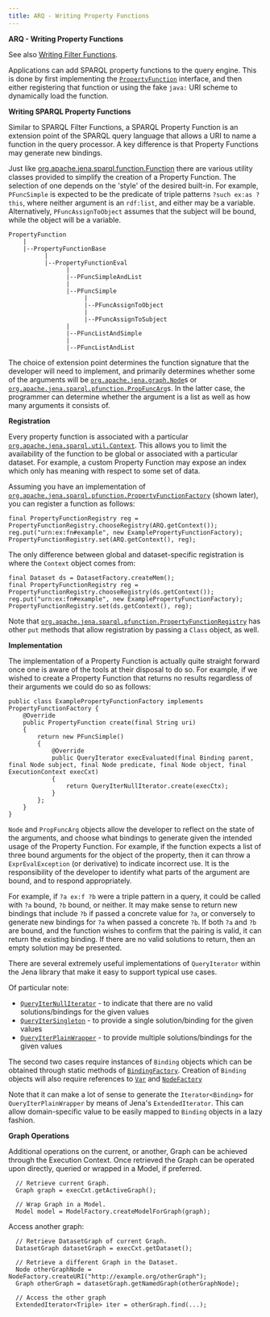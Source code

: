 ```yaml
---
title: ARQ - Writing Property Functions
---
```


**ARQ - Writing Property Functions**

See also [Writing Filter Functions](writing_functions.html).

Applications can add SPARQL property functions to the query engine. This is done by first implementing the
 [`PropertyFunction`](/documentation/javadoc/arq/org/apache/jena/sparql/pfunction/PropertyFunction.html)
 interface, and then either registering that function or using the fake `java:` URI scheme to dynamically
 load the function.

**Writing SPARQL Property Functions**

Similar to SPARQL Filter Functions, a SPARQL Property Function is an extension point of the SPARQL query language
 that allows a URI to name a function in the query processor. A key difference is that Property Functions may
 generate new bindings.

Just like
 [org.apache.jena.sparql.function.Function](/documentation/javadoc/arq/org/apache/jena/sparql/function/Function.html)
 there are various utility classes provided to simplify the creation of a Property Function. The selection of
 one depends on the 'style' of the desired built-in. For example, `PFuncSimple` is expected to be the predicate
 of triple patterns `?such ex:as ?this`, where neither argument is an `rdf:list`, and either may be a variable.
 Alternatively, `PFuncAssignToObject` assumes that the subject will be bound, while the object will be a variable.

    PropertyFunction
        |
        |--PropertyFunctionBase
              |
              |--PropertyFunctionEval
                    |
                    |--PFuncSimpleAndList
                    |
                    |--PFuncSimple
                         |
                         |--PFuncAssignToObject
                         |
                         |--PFuncAssignToSubject
                    |
                    |--PFuncListAndSimple
                    |
                    |--PFuncListAndList

The choice of extension point determines the function signature that the developer will need to implement, and
 primarily determines whether some of the arguments will be 
 [`org.apache.jena.graph.Node`](/documentation/javadoc/jena/org/apache/jena/graph/Node.html)s or 
 [`org.apache.jena.sparql.pfunction.PropFuncArg`](/documentation/javadoc/arq/org/apache/jena/sparql/pfunction/PropFuncArg.html)s.
 In the latter case, the programmer can determine whether the argument is a list as well as how many
 arguments it consists of.


**Registration**

Every property function is associated with a particular 
 [`org.apache.jena.sparql.util.Context`](/documentation/javadoc/arq/org/apache/jena/sparql/util/Context.html).
 This allows you to limit the availability of the function to be global or associated with a particular dataset.
 For example, a custom Property Function may expose an index which only has meaning with respect to some set
 of data.

Assuming you have an implementation of
 [`org.apache.jena.sparql.pfunction.PropertyFunctionFactory`](/documentation/javadoc/arq/org/apache/jena/sparql/pfunction/PropertyFunctionFactory.html) 
 (shown later), you can register a function as follows:


    final PropertyFunctionRegistry reg = PropertyFunctionRegistry.chooseRegistry(ARQ.getContext());
    reg.put("urn:ex:fn#example", new ExamplePropertyFunctionFactory);
    PropertyFunctionRegistry.set(ARQ.getContext(), reg);


The only difference between global and dataset-specific registration is where the `Context` object comes from:

    final Dataset ds = DatasetFactory.createMem();
    final PropertyFunctionRegistry reg = PropertyFunctionRegistry.chooseRegistry(ds.getContext());
    reg.put("urn:ex:fn#example", new ExamplePropertyFunctionFactory);
    PropertyFunctionRegistry.set(ds.getContext(), reg);

Note that 
 [`org.apache.jena.sparql.pfunction.PropertyFunctionRegistry`](/documentation/javadoc/arq/org/apache/jena/sparql/pfunction/PropertyFunctionRegistry.html)
 has other `put` methods that allow registration by passing a `Class` object, as well.

**Implementation**

The implementation of a Property Function is actually quite straight forward once one is aware of the tools
 at their disposal to do so. For example, if we wished to create a Property Function that returns no results
 regardless of their arguments we could do so as follows:

    public class ExamplePropertyFunctionFactory implements PropertyFunctionFactory {
    	@Override
    	public PropertyFunction create(final String uri)
    	{	
    		return new PFuncSimple()
    		{
    			@Override
    			public QueryIterator execEvaluated(final Binding parent, final Node subject, final Node predicate, final Node object, final ExecutionContext execCxt) 
    			{	
                    return QueryIterNullIterator.create(execCtx);
    			}
    		};
    	}
    }

`Node` and `PropFuncArg` objects allow the developer to reflect on the state of the arguments, and choose what
 bindings to generate given the intended usage of the Property Function. For example, if the function expects a
 list of three bound arguments for the object of the property, then it can throw a `ExprEvalException`
 (or derivative) to indicate incorrect use. It is the responsibility of the developer to identify what parts
 of the argument are bound, and to respond appropriately.

For example, if `?a ex:f ?b` were a triple pattern in a query, it could be called with `?a` bound, `?b` bound,
 or neither. It may make sense to return new bindings that include `?b` if passed a concrete value for `?a`,
 or conversely to generate new bindings for `?a` when passed a concrete `?b`. If both `?a` and `?b` are bound,
 and the function wishes to confirm that the pairing is valid, it can return the existing binding. If there are
 no valid solutions to return, then an empty solution may be presented.

There are several extremely useful implementations of `QueryIterator` within the Jena library that make it
easy to support typical use cases.

Of particular note:

  - [`QueryIterNullIterator`](/documentation/javadoc/arq/org/apache/jena/sparql/engine/iterator/QueryIterNullIterator.html) - to indicate that there are no valid solutions/bindings for the given values
  - [`QueryIterSingleton`](/documentation/javadoc/arq/org/apache/jena/sparql/engine/iterator/QueryIterSingleton.html) - to provide a single solution/binding for the given values
  - [`QueryIterPlainWrapper`](/documentation/javadoc/arq/org/apache/jena/sparql/engine/iterator/QueryIterPlainWrapper.html) - to provide multiple solutions/bindings for the given values

The second two cases require instances of `Binding` objects which can be obtained through static methods of
 [`BindingFactory`](/documentation/javadoc/arq/org/apache/jena/sparql/engine/binding/BindingFactory.html).
 Creation of `Binding` objects will also require references to [`Var`](/documentation/javadoc/arq/org/apache/jena/sparql/core/Var.html)
 and [`NodeFactory`](/documentation/javadoc/jena/org/apache/jena/graph/NodeFactory.html)

Note that it can make a lot of sense to generate the `Iterator<Binding>` for `QueryIterPlainWrapper` by means of
 Jena's `ExtendedIterator`. This can allow domain-specific value to be easily mapped to `Binding` objects in
 a lazy fashion.

**Graph Operations**

Additional operations on the current, or another, Graph can be achieved through the Execution Context.
Once retrieved the Graph can be operated upon directly, queried or wrapped in a Model, if preferred.

      // Retrieve current Graph.
      Graph graph = execCxt.getActiveGraph();
      
      // Wrap Graph in a Model.
      Model model = ModelFactory.createModelForGraph(graph);

Access another graph:

      // Retrieve DatasetGraph of current Graph.
      DatasetGraph datasetGraph = execCxt.getDataset();

      // Retrieve a different Graph in the Dataset.
      Node otherGraphNode = NodeFactory.createURI("http://example.org/otherGraph");
      Graph otherGraph = datasetGraph.getNamedGraph(otherGraphNode);

      // Access the other graph
      ExtendedIterator<Triple> iter = otherGraph.find(...);
